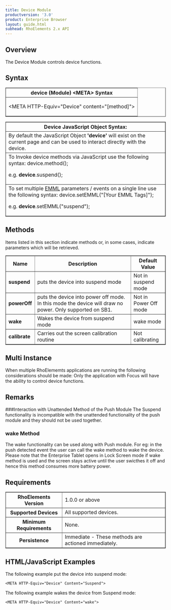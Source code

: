 ```yaml
---
title: Device Module
productversion: '3.0'
product: Enterprise Browser
layout: guide.html
subhead: RhoElements 2.x API
---
```


## Overview
The Device Module controls device functions.

## Syntax
<table class="facelift" style="width:100%" border="1" padding="5px"> <tr><th class="tableHeading">device (Module) &lt;META&gt; Syntax
</th></tr><tr><td class="clsSyntaxCells clsOddRow"><p>&lt;META HTTP-Equiv="Device" content="[method]"&gt;</p></td></tr></table>
<table class="facelift" style="width:100%" border="1" padding="5px"> <tr><th class="tableHeading">Device JavaScript Object Syntax:</th></tr><tr><td class="clsSyntaxCells clsOddRow">
By default the JavaScript Object <b>'device'</b> will exist on the current page and can be used to interact directly with the device.
</td></tr><tr><td class="clsSyntaxCells clsEvenRow">
To Invoke device methods via JavaScript use the following syntax: device.method();
<P />e.g. <b>device</b>.suspend();
</td></tr><tr><td class="clsSyntaxCells clsEvenRow">							
To set multiple <a href="../EMMLOverview">EMML</a> parameters / events on a single line use the following syntax: device.setEMML("[Your EMML Tags]");
<P />
e.g. <b>device</b>.setEMML("suspend");							
</td></tr></table>
	

## Methods


Items listed in this section indicate methods or, in some cases, indicate parameters which will be retrieved.

<table class="facelift" style="width:100%" border="1" padding="5px"> <col width="10%" /><col width="68%" /><col width="22%" />

<tr>
<th class="tableHeading">Name</th>
<th class="tableHeading">Description</th>
<th class="tableHeading">Default Value</th>
</tr>

<tr>
<td class="clsSyntaxCells clsOddRow"><b>suspend</b></td>
<td class="clsSyntaxCells clsOddRow">puts the device into suspend mode</td>
<td class="clsSyntaxCells clsOddRow">Not in suspend mode</td>
</tr>

<tr>
<td class="clsSyntaxCells clsEvenRow"><b>powerOff</b></td>
<td class="clsSyntaxCells clsEvenRow">puts the device into power off mode. In this mode the device will draw no power. Only supported on SB1.</td>
<td class="clsSyntaxCells clsEvenRow">Not in Power Off mode</td>
</tr>

<tr>
<td class="clsSyntaxCells clsOddRow"><b>wake</b></td>
<td class="clsSyntaxCells clsOddRow">Wakes the device from suspend mode</td>
<td class="clsSyntaxCells clsOddRow">wake mode</td>
</tr>

<tr>
<td class="clsSyntaxCells clsEvenRow"><b>calibrate</b></td>
<td class="clsSyntaxCells clsEvenRow">Carries out the screen calibration routine</td>
<td class="clsSyntaxCells clsEvenRow">Not calibrating</td>
</tr>
</table>


## Multi Instance
When multiple RhoElememts applications are running the following considerations should be made: Only the application with Focus will have the ability to control device functions.


## Remarks


###Interaction with Unattended Method of the Push Module
The Suspend functionality is incompatible with the unattended functionality of the push module and they should not be used together.


### wake Method
The wake functionality can be used along with Push module. For eg: in the push detected event the user can call the wake method to wake the device. Please note that the Enterprise Tablet opens in Lock Screen mode if wake method is used and the screen stays active until the user swicthes it off and hence this method consumes more battery power.




## Requirements

<table class="facelift" style="width:100%" border="1" padding="5px"> <tr><th class="tableHeading">RhoElements Version</th><td class="clsSyntaxCell clsEvenRow">1.0.0 or above
</td></tr><tr><th class="tableHeading">Supported Devices</th><td class="clsSyntaxCell clsOddRow">All supported devices.</td></tr><tr><th class="tableHeading">Minimum Requirements</th><td class="clsSyntaxCell clsOddRow">None.</td></tr><tr><th class="tableHeading">Persistence</th><td class="clsSyntaxCell clsEvenRow">Immediate - These methods are actioned immediately.</td></tr></table>


## HTML/JavaScript Examples

The following example put the device into suspend mode:

	<META HTTP-Equiv="Device" Content="Suspend">
	
The following example wakes the device from Suspend mode:

	<META HTTP-Equiv="Device" Content="wake">
	


